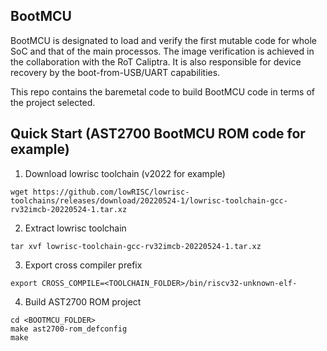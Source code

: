 ## BootMCU
BootMCU is designated to load and verify the first mutable code for whole SoC and that of the main processos. The image verification is achieved in the collaboration with the RoT Caliptra. It is also responsible for device recovery by the boot-from-USB/UART capabilities.

This repo contains the baremetal code to build BootMCU code in terms of the project selected.

## Quick Start (AST2700 BootMCU ROM code for example)
1. Download lowrisc toolchain (v2022 for example)
```
wget https://github.com/lowRISC/lowrisc-toolchains/releases/download/20220524-1/lowrisc-toolchain-gcc-rv32imcb-20220524-1.tar.xz
```

2. Extract lowrisc toolchain
```
tar xvf lowrisc-toolchain-gcc-rv32imcb-20220524-1.tar.xz
```

3. Export cross compiler prefix
```
export CROSS_COMPILE=<TOOLCHAIN_FOLDER>/bin/riscv32-unknown-elf-
```

4. Build AST2700 ROM project
```
cd <BOOTMCU_FOLDER>
make ast2700-rom_defconfig
make
```
